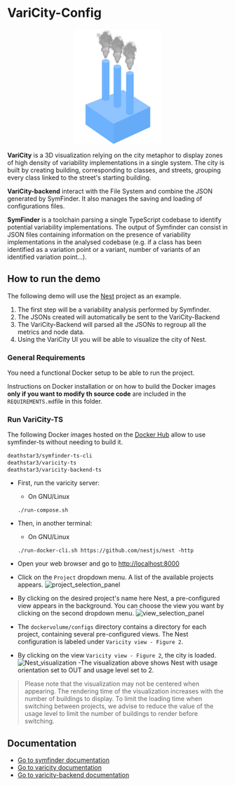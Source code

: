 # VariCity-Config

<p align="center">
<img src="varicity/public/images/logovaricity.gif" width="200" alt="Logo"/>
</p>

**VariCity** is a 3D visualization relying on the city metaphor to display zones of high density of variability
implementations in a single system. The city is built by creating building, corresponding to classes, and streets,
grouping every class linked to the street's starting building.

**VariCity-backend** interact with the File System and combine the JSON generated by SymFinder. It also manages the saving and loading of configurations files.

**SymFinder** is a toolchain parsing a single TypeScript codebase to identify potential variability implementations.
The output of Symfinder can consist in JSON files containing information on the presence of variability implementations in the analysed codebase (e.g. if a class has been identified as a variation point or a variant, number of variants of an identified variation point…).

## How to run the demo

The following demo will use the [Nest](https://github.com/nestjs/nest) project as an example.
1. The first step will be a variability analysis performed by Symfinder.
2. The JSONs created will automatically be sent to the VariCity-Backend
3. The VariCity-Backend will parsed all the JSONs to regroup all the metrics and node data.
5. Using the VariCity UI you will be able to visualize the city of Nest.


### General Requirements

You need a functional Docker setup to be able to run the project.

Instructions on Docker installation or on how to build the Docker images **only if you want to modify th source code** are included in the `REQUIREMENTS.md`file in this folder.

### Run VariCity-TS

The following Docker images hosted on the [Docker Hub](https://hub.docker.com/) allow to use symfinder-ts without needing to build it.

```
deathstar3/symfinder-ts-cli
deathstar3/varicity-ts
deathstar3/varicity-backend-ts
```

- First, run the varicity server:

  - On GNU/Linux

  ```
  ./run-compose.sh
  ```

- Then, in another terminal:

  - On GNU/Linux

  ```
  ./run-docker-cli.sh https://github.com/nestjs/nest -http
  ```

- Open your web browser and go to [http://localhost:8000](http://localhost:8000)
- Click on the `Project` dropdown menu. A list of the available projects appears.
![project_selection_panel](TODO)
- By clicking on the desired project's name here Nest, a pre-configured view appears in the background. You can choose the view you want by clicking on the second dropdown menu.
![view_selection_panel](TODO)
- The `dockervolume/configs` directory contains a directory for each project, containing several pre-configured views. The Nest configuration is labeled under `Varicity view - Figure 2`.
- By clicking on the view `Varicity view - Figure 2`, the city is loaded.
![Nest_visualization](TODO)
-The visualization above shows Nest with usage orientation set to OUT and usage level set to 2.

>Please note that the visualization may not be centered when appearing. The rendering time of the visualization increases with the number of buildings to display.
>To limit the loading time when switching between projects, we advise to reduce the value of the usage level to limit the number of buildings to render before switching.

## Documentation
- [Go to symfinder documentation](./symfinder/README.md)
- [Go to varicity documentation](./varicity/README.md)
- [Go to varicity-backend documentation](./varicity-backend/README.md)
